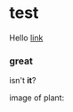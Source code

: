 # test

Hello [link](www.wikipedia.com)

### great

isn't **it**?

image of plant:

[](https://upload.wikimedia.org/wikipedia/commons/thumb/9/91/Snake_plant.jpg/1200px-Snake_plant.jpg)
